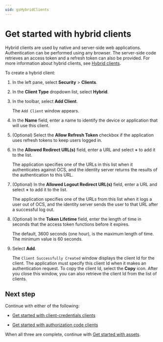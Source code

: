 ```yaml
---
uid: gsHybridClients
---
```


# Get started with hybrid clients

Hybrid clients are used by native and server-side web applications. Authentication can be performed using any browser. The server-side code retrieves an access token and a refresh token can also be provided. For more information about hybrid clients, see [Hybrid clients](xref:ccClients#hybrid-client).

To create a hybrid client:

1. In the left pane, select **Security** > **Clients**.

1. In the **Client Type** dropdown list, select **Hybrid**.

1. In the toolbar, select **Add Client**.

   The `Add Client` window appears.

1.  In the **Name** field, enter a name to identify the device or application that will use this client.

1. (Optional) Select the **Allow Refresh Token** checkbox if the application uses refresh tokens to keep users logged in.

1. In the **Allowed Redirect URL(s)** field, enter a URL and select **+** to add it to the list.  
   
   The application specifies one of the URLs in this list when it authenticates against OCS, and the identity server returns the results of the authentication to this URL.

1. (Optional) In the **Allowed Logout Redirect URL(s)** field, enter a URL and select **+** to add it to the list.  
   
   The application specifies one of the URLs from this list when it logs a user out of OCS, and the identity server sends the user to that URL after a successful log out.

1. (Optional) In the **Token Lifetime** field, enter the length of time in seconds that the access token functions before it expires. 

   The default, 3600 seconds (one hour), is the maximum length of time. The minimum value is 60 seconds.

1. Select **Add**.  

   The `Client Successfully Created` window displays the client Id for the client. The application must specify this client Id when it makes an authentication request. To copy the client Id, select the **Copy** icon. After you close this window, you can also retrieve the client Id from the list of clients.

## Next step

Continue with either of the following: 

- [Get started with client-credentials clients](xref:gsClientCredentialsClients) 

- [Get started with authorization code clients](xref:gsAuthorizationCodeClients)

When all three are complete, continue with [Get started with assets](xref:gsAssets).
